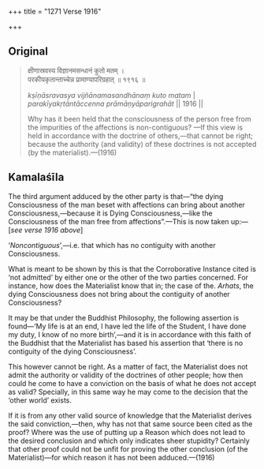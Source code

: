 +++
title = "1271 Verse 1916"

+++
## Original 
>
> क्षीणास्रवस्य विज्ञानमसन्धानं कुतो मतम् ।  
> परकीयकृतान्ताच्चेन्न प्रामाण्यापरिग्रहात् ॥ १९१६ ॥ 
>
> *kṣīṇāsravasya vijñānamasandhānaṃ kuto matam* \|  
> *parakīyakṛtāntāccenna prāmāṇyāparigrahāt* \|\| 1916 \|\| 
>
> Why has it been held that the consciousness of the person free from the impurities of the affections is non-contiguous? —If this view is held in accordance with the doctrine of others,—that cannot be right; because the authority (and validity) of these doctrines is not accepted (by the materialist).—(1916)



## Kamalaśīla

The third argument adduced by the other party is that—“the dying Consciousness of the man beset with affections can bring about another Consciousness,—because it is Dying Consciousness,—like the Consciousness of the man free from affections”.—This is now taken up:—[*see verse 1916 above*]

‘*Noncontiguous*’,—i.e. that which has no contiguity with another Consciousness.

What is meant to be shown by this is that the Corroborative Instance cited is ‘not admitted’ by either one or the other of the two parties concerned. For instance, how does the Materialist know that in; the case of the. *Arhats*, the dying Consciousness does not bring about the contiguity of another Consciousness?

It may be that under the Buddhist Philosophy, the following assertion is found—‘My life is at an end, I have led the life of the Student, I have done my duty, I know of no more birth’,—and it is in accordance with this faith of the Buddhist that the Materialist has based his assertion that ‘there is no contiguity of the dying Consciousness’.

This however cannot be right. As a matter of fact, the Materialist does not admit the authority or validity of the doctrines of other people; how then could he come to have a conviction on the basis of what he does not accept as valid? Specially, in this same way he may come to the decision that the ‘other world’ exists.

If it is from any other valid source of knowledge that the Materialist derives the said conviction,—then, why has not that same source been cited as the proof? Where was the use of putting up a Reason which does not lead to the desired conclusion and which only indicates sheer stupidity? Certainly that other proof could not be unfit for proving the other conclusion (of the Materialist)—for which reason it has not been adduced.—(1916)


